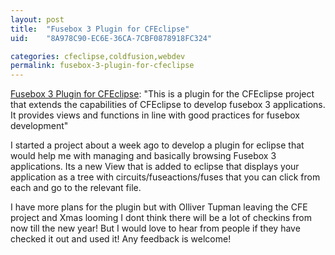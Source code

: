 ```yaml
---
layout: post
title:  "Fusebox 3 Plugin for CFEclipse"
uid:	"8A978C90-EC6E-36CA-7CBF0878918FC324"

categories: cfeclipse,coldfusion,webdev
permalink: fusebox-3-plugin-for-cfeclipse
---
```

<a href="http://cfopen.org/projects/fusebox3cfe/">Fusebox 3 Plugin for CFEclipse</a>: "This is a plugin for the CFEclipse project that extends the capabilities of CFEclipse to develop fusebox 3 applications. It provides views and functions in line with good practices for fusebox development"

I started a project about a week ago to develop a plugin for eclipse that would help me with managing and basically browsing Fusebox 3 applications. Its a new View that is added to eclipse that displays your application as a tree with circuits/fuseactions/fuses that you can click from each and go to the relevant file. 

I have  more plans for the plugin but with Olliver Tupman leaving the CFE project and Xmas looming I dont think there will be a lot of checkins from now till the new year! But I would love to hear from people if they have checked it out and used it! Any feedback is welcome!